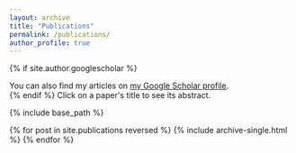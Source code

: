 ```yaml
---
layout: archive
title: "Publications"
permalink: /publications/
author_profile: true
---
```


{% if site.author.googlescholar %}
  <div class="wordwrap">You can also find my articles on <a href="{{site.author.googlescholar}}">my Google Scholar profile</a>.<br /></div>
{% endif %}
Click on a paper's title to see its abstract.

{% include base_path %}

{% for post in site.publications reversed %}
  {% include archive-single.html %}
{% endfor %}
